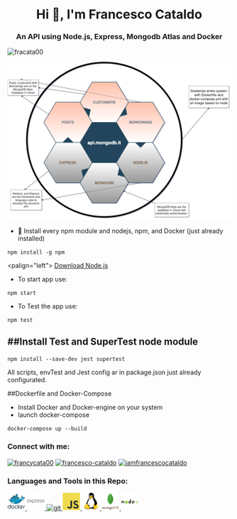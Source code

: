 <h1 align="center">Hi 👋, I'm Francesco Cataldo</h1>
<h3 align="center">An API using Node.js, Express, Mongodb Atlas and Docker</h3>

<p align="left"> <img src="https://komarev.com/ghpvc/?username=fracata00&label=User&color=0e75b6&style=flat" alt="fracata00" /> </p>

![](img/API_structure.png)

- 🔭 Install every npm module and nodejs, npm, and Docker (just already installed)

```
npm install -g npm
```
<palign="left">
<a href="https://nodejs.org/it/download/" target="blank">Download Node.js</a>

- To start app use:

```
npm start
```
- To Test the app use:

```
npm test
```
##Install Test and SuperTest node module
-
```
npm install --save-dev jest supertest
```
All scripts, envTest and Jest config ar in package.json just already configurated.

##Dockerfile and Docker-Compose

- Install Docker and Docker-engine on your system
- launch docker-compose

```
docker-compose up --build
```



<h3 align="left">Connect with me:</h3>
<p align="left">
<a href="https://twitter.com/francycata00" target="blank"><img align="center" src="https://raw.githubusercontent.com/rahuldkjain/github-profile-readme-generator/master/src/images/icons/Social/twitter.svg" alt="francycata00" height="30" width="40" /></a>
<a href="https://linkedin.com/in/francesco-cataldo" target="blank"><img align="center" src="https://raw.githubusercontent.com/rahuldkjain/github-profile-readme-generator/master/src/images/icons/Social/linked-in-alt.svg" alt="francesco-cataldo" height="30" width="40" /></a>
<a href="https://instagram.com/iamfrancescocataldo" target="blank"><img align="center" src="https://raw.githubusercontent.com/rahuldkjain/github-profile-readme-generator/master/src/images/icons/Social/instagram.svg" alt="iamfrancescocataldo" height="30" width="40" /></a>
</p>

<h3 align="left">Languages and Tools in this Repo:</h3>
<a href="https://www.docker.com/" target="_blank" rel="noreferrer"> <img src="https://raw.githubusercontent.com/devicons/devicon/master/icons/docker/docker-original-wordmark.svg" alt="docker" width="40" height="40"/> </a> <a href="https://expressjs.com" target="_blank" rel="noreferrer"> <img src="https://raw.githubusercontent.com/devicons/devicon/master/icons/express/express-original-wordmark.svg" alt="express" width="40" height="40"/> <a href="https://git-scm.com/" target="_blank" rel="noreferrer"> <img src="https://www.vectorlogo.zone/logos/git-scm/git-scm-icon.svg" alt="git" width="40" height="40"/> </a> <a href="https://developer.mozilla.org/en-US/docs/Web/JavaScript" target="_blank" rel="noreferrer"> <img src="https://raw.githubusercontent.com/devicons/devicon/master/icons/javascript/javascript-original.svg" alt="javascript" width="40" height="40"/> </a> </a> <a href="https://www.linux.org/" target="_blank" rel="noreferrer"> <img src="https://raw.githubusercontent.com/devicons/devicon/master/icons/linux/linux-original.svg" alt="linux" width="40" height="40"/> </a> <a href="https://www.mongodb.com/" target="_blank" rel="noreferrer"> <img src="https://raw.githubusercontent.com/devicons/devicon/master/icons/mongodb/mongodb-original-wordmark.svg" alt="mongodb" width="40" height="40"/> </a> <a href="https://nodejs.org" target="_blank" rel="noreferrer"> <img src="https://raw.githubusercontent.com/devicons/devicon/master/icons/nodejs/nodejs-original-wordmark.svg" alt="nodejs" width="40" height="40"/> </a> 

